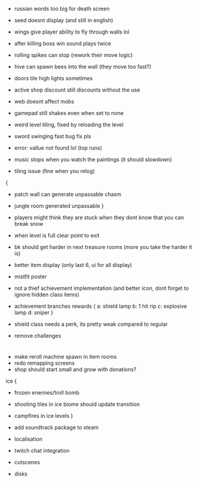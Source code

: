* russian words too big for death screen
* seed doesnt display (and still in english)
* wings give player ability to fly through walls lol
* after killing boss win sound plays twice

* rolling spikes can stop (rework their move logic)
* hive can spawn bees into the wall (they move too fast?)
* doors tile high lights sometimes
* active shop discount still discounts without the use
* web doesnt affect mobs
* gamepad still shakes even when set to none
* weird level tiling, fixed by reloading the level
* sword swinging fast bug fix pls
* error: vallue not found lol (top runs)
* music stops when you watch the paintings (it should slowdown)
* tiling issue (fine when you relog)

{
 * patch wall can generate unpassable chasm
 * jungle room generated unpassable
} 

* players might think they are stuck when they dont know that you can break snow
* when level is full clear point to exit
* bk should get harder in next treasure rooms (more you take the harder it is)
* better item display (only last 6, ui for all display)
* mistfit poster

* not a thief achievement implementation (and better icon, dont forget to ignore hidden class items)

* achievement branches rewards {
 a: shield lamp
 b: 1 hit rip
 c: explosive lamp
 d: sniper
}

* shield class needs a perk, its pretty weak compared to regular
* remove challenges

#
* make reroll machine spawn in item rooms
* redo remapping screens
* shop should start small and grow with donations?

ice {
 * frozen enemies/troll bomb
 * shooting tiles in ice biome should update transition
 * campfires in ice levels
}

* add soundtrack package to steam
* localisation
* twitch chat integration
* cutscenes
* disks
